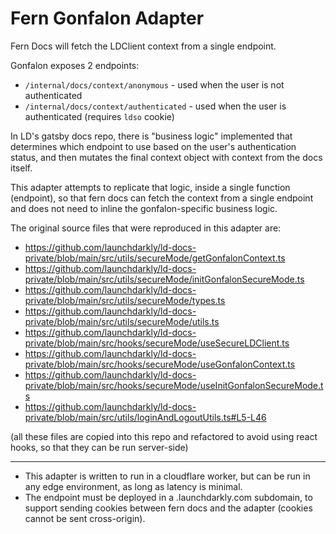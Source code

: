 # Fern Gonfalon Adapter

Fern Docs will fetch the LDClient context from a single endpoint.

Gonfalon exposes 2 endpoints:

- `/internal/docs/context/anonymous` - used when the user is not authenticated
- `/internal/docs/context/authenticated` - used when the user is authenticated (requires `ldso` cookie)

In LD's gatsby docs repo, there is "business logic" implemented that determines which endpoint to use based on the user's authentication status, and then mutates the final context object with context from the docs itself.

This adapter attempts to replicate that logic, inside a single function (endpoint), so that fern docs can fetch the context from a single endpoint and does not need to inline the gonfalon-specific business logic.

The original source files that were reproduced in this adapter are:

- https://github.com/launchdarkly/ld-docs-private/blob/main/src/utils/secureMode/getGonfalonContext.ts
- https://github.com/launchdarkly/ld-docs-private/blob/main/src/utils/secureMode/initGonfalonSecureMode.ts
- https://github.com/launchdarkly/ld-docs-private/blob/main/src/utils/secureMode/types.ts
- https://github.com/launchdarkly/ld-docs-private/blob/main/src/utils/secureMode/utils.ts
- https://github.com/launchdarkly/ld-docs-private/blob/main/src/hooks/secureMode/useSecureLDClient.ts
- https://github.com/launchdarkly/ld-docs-private/blob/main/src/hooks/secureMode/useGonfalonContext.ts
- https://github.com/launchdarkly/ld-docs-private/blob/main/src/hooks/secureMode/useInitGonfalonSecureMode.ts
- https://github.com/launchdarkly/ld-docs-private/blob/main/src/utils/loginAndLogoutUtils.ts#L5-L46

(all these files are copied into this repo and refactored to avoid using react hooks, so that they can be run server-side)

---

- This adapter is written to run in a cloudflare worker, but can be run in any edge environment, as long as latency is minimal.
- The endpoint must be deployed in a .launchdarkly.com subdomain, to support sending cookies between fern docs and the adapter (cookies cannot be sent cross-origin).

